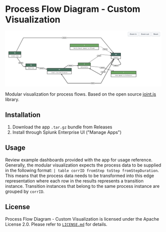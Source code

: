 # Process Flow Diagram - Custom Visualization

![Example](./assets/example.png)

Modular visualization for process flows. 
Based on the open source [joint.js](https://jointjs.com) library.
## Installation

1. Download the app `.tar.gz` bundle from Releases
2. Install through Splunk Enterprise UI ("Manage Apps")

## Usage

Review example dashboards provided with the app for usage reference. Generally, the modular visualization expects the process data to be supplied in the following format: `| table corrID fromStep toStep fromStepDuration`. This means that the process data needs to be transformed into this edge representation where each row in the results represents a transition instance. Transition instances that belong to the same process instance are grouped by `corrID`.

## License
Process Flow Diagram - Custom Visualization is licensed under the Apache License 2.0. Please refer to [`LICENSE.md`](./LICENSE.md) for details.
